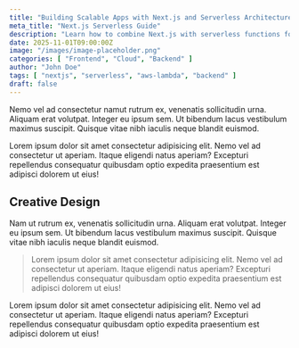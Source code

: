 ```yaml
---
title: "Building Scalable Apps with Next.js and Serverless Architecture"
meta_title: "Next.js Serverless Guide"
description: "Learn how to combine Next.js with serverless functions for high-performance web apps."
date: 2025-11-01T09:00:00Z
image: "/images/image-placeholder.png"
categories: [ "Frontend", "Cloud", "Backend" ]
author: "John Doe"
tags: [ "nextjs", "serverless", "aws-lambda", "backend" ]
draft: false
---
```


Nemo vel ad consectetur namut rutrum ex, venenatis sollicitudin urna. Aliquam erat volutpat. Integer eu ipsum sem. Ut
bibendum lacus vestibulum maximus suscipit. Quisque vitae nibh iaculis neque blandit euismod.

Lorem ipsum dolor sit amet consectetur adipisicing elit. Nemo vel ad consectetur ut aperiam. Itaque eligendi natus
aperiam? Excepturi repellendus consequatur quibusdam optio expedita praesentium est adipisci dolorem ut eius!

## Creative Design

Nam ut rutrum ex, venenatis sollicitudin urna. Aliquam erat volutpat. Integer eu ipsum sem. Ut bibendum lacus vestibulum
maximus suscipit. Quisque vitae nibh iaculis neque blandit euismod.

> Lorem ipsum dolor sit amet consectetur adipisicing elit. Nemo vel ad consectetur ut aperiam. Itaque eligendi natus
> aperiam? Excepturi repellendus consequatur quibusdam optio expedita praesentium est adipisci dolorem ut eius!

Lorem ipsum dolor sit amet consectetur adipisicing elit. Nemo vel ad consectetur ut aperiam. Itaque eligendi natus
aperiam? Excepturi repellendus consequatur quibusdam optio expedita praesentium est adipisci dolorem ut eius!
